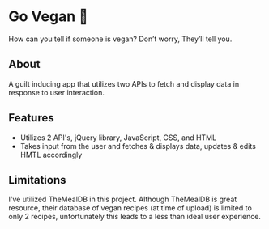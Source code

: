 # Go Vegan 🌱
How can you tell if someone is vegan? Don’t worry, They’ll tell you.

## About
A guilt inducing app that utilizes two APIs to fetch and display data in response to user interaction.

## Features
* Utilizes 2 API's, jQuery library, JavaScript, CSS, and HTML
* Takes input from the user and fetches & displays data, updates & edits HMTL accordingly

## Limitations
I've utilized TheMealDB in this project. Although TheMealDB is great resource, their database of vegan recipes (at time of upload) is limited to only 2 recipes, unfortunately this leads to a less than ideal user experience.

